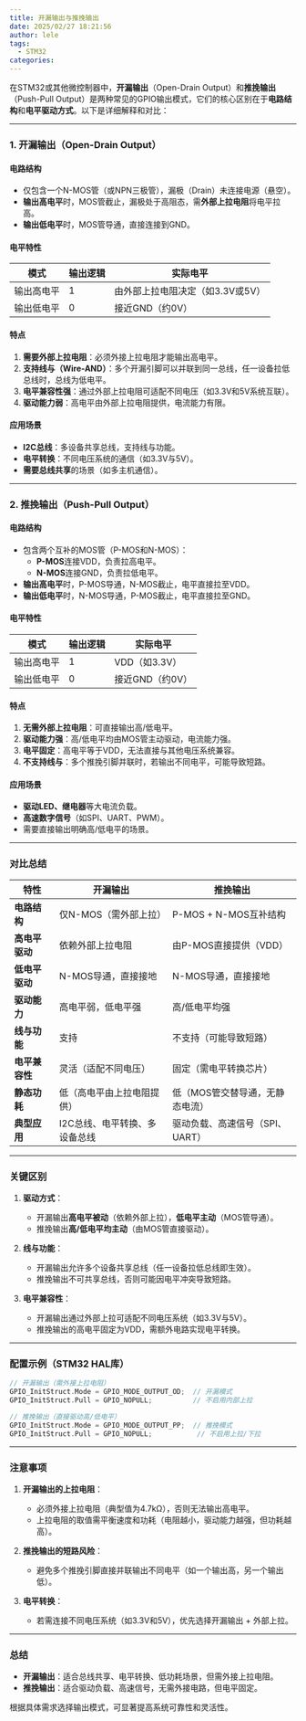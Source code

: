 ```yaml
---
title: 开漏输出与推挽输出
date: 2025/02/27 18:21:56
author: lele
tags:
  - STM32
categories:
---
```

在STM32或其他微控制器中，**开漏输出**（Open-Drain Output）和**推挽输出**（Push-Pull Output）是两种常见的GPIO输出模式，它们的核心区别在于**电路结构**和**电平驱动方式**。以下是详细解释和对比：

---

### **1. 开漏输出（Open-Drain Output）**
#### **电路结构**
- 仅包含一个N-MOS管（或NPN三极管），漏极（Drain）未连接电源（悬空）。
- **输出高电平**时，MOS管截止，漏极处于高阻态，需**外部上拉电阻**将电平拉高。
- **输出低电平**时，MOS管导通，直接连接到GND。

#### **电平特性**
| 模式       | 输出逻辑 | 实际电平                |
|------------|----------|-------------------------|
| 输出高电平 | 1        | 由外部上拉电阻决定（如3.3V或5V） |
| 输出低电平 | 0        | 接近GND（约0V）          |

#### **特点**
1. **需要外部上拉电阻**：必须外接上拉电阻才能输出高电平。
2. **支持线与（Wire-AND）**：多个开漏引脚可以并联到同一总线，任一设备拉低总线时，总线为低电平。
3. **电平兼容性强**：通过外部上拉电阻可适配不同电压（如3.3V和5V系统互联）。
4. **驱动能力弱**：高电平由外部上拉电阻提供，电流能力有限。

#### **应用场景**
- **I2C总线**：多设备共享总线，支持线与功能。
- **电平转换**：不同电压系统的通信（如3.3V与5V）。
- **需要总线共享**的场景（如多主机通信）。

---

### **2. 推挽输出（Push-Pull Output）**
#### **电路结构**
- 包含两个互补的MOS管（P-MOS和N-MOS）：
  - **P-MOS**连接VDD，负责拉高电平。
  - **N-MOS**连接GND，负责拉低电平。
- **输出高电平**时，P-MOS导通，N-MOS截止，电平直接拉至VDD。
- **输出低电平**时，N-MOS导通，P-MOS截止，电平直接拉至GND。

#### **电平特性**
| 模式       | 输出逻辑 | 实际电平       |
|------------|----------|----------------|
| 输出高电平 | 1        | VDD（如3.3V）  |
| 输出低电平 | 0        | 接近GND（约0V） |

#### **特点**
1. **无需外部上拉电阻**：可直接输出高/低电平。
2. **驱动能力强**：高/低电平均由MOS管主动驱动，电流能力强。
3. **电平固定**：高电平等于VDD，无法直接与其他电压系统兼容。
4. **不支持线与**：多个推挽引脚并联时，若输出不同电平，可能导致短路。

#### **应用场景**
- **驱动LED、继电器**等大电流负载。
- **高速数字信号**（如SPI、UART、PWM）。
- 需要直接输出明确高/低电平的场景。

---

### **对比总结**
| **特性**    | **开漏输出**         | **推挽输出**            |
| --------- | ---------------- | ------------------- |
| **电路结构**  | 仅N-MOS（需外部上拉）    | P-MOS + N-MOS互补结构   |
| **高电平驱动** | 依赖外部上拉电阻         | 由P-MOS直接提供（VDD）     |
| **低电平驱动** | N-MOS导通，直接接地     | N-MOS导通，直接接地        |
| **驱动能力**  | 高电平弱，低电平强        | 高/低电平均强             |
| **线与功能**  | 支持               | 不支持（可能导致短路）         |
| **电平兼容性** | 灵活（适配不同电压）       | 固定（需电平转换芯片）         |
| **静态功耗**  | 低（高电平由上拉电阻提供）    | 低（MOS管交替导通，无静态电流）   |
| **典型应用**  | I2C总线、电平转换、多设备总线 | 驱动负载、高速信号（SPI、UART） |

---

### **关键区别**
1. **驱动方式**：
   - 开漏输出**高电平被动**（依赖外部上拉），**低电平主动**（MOS管导通）。
   - 推挽输出**高/低电平均主动**（由MOS管直接驱动）。

2. **线与功能**：
   - 开漏输出允许多个设备共享总线（任一设备拉低总线即生效）。
   - 推挽输出不可共享总线，否则可能因电平冲突导致短路。

3. **电平兼容性**：
   - 开漏输出通过外部上拉可适配不同电压系统（如3.3V与5V）。
   - 推挽输出的高电平固定为VDD，需额外电路实现电平转换。

---

### **配置示例（STM32 HAL库）**
```c
// 开漏输出（需外接上拉电阻）
GPIO_InitStruct.Mode = GPIO_MODE_OUTPUT_OD;  // 开漏模式
GPIO_InitStruct.Pull = GPIO_NOPULL;          // 不启用内部上拉

// 推挽输出（直接驱动高/低电平）
GPIO_InitStruct.Mode = GPIO_MODE_OUTPUT_PP;  // 推挽模式
GPIO_InitStruct.Pull = GPIO_NOPULL;           // 不启用上拉/下拉
```

---

### **注意事项**
1. **开漏输出的上拉电阻**：
   - 必须外接上拉电阻（典型值为4.7kΩ），否则无法输出高电平。
   - 上拉电阻的取值需平衡速度和功耗（电阻越小，驱动能力越强，但功耗越高）。

2. **推挽输出的短路风险**：
   - 避免多个推挽引脚直接并联输出不同电平（如一个输出高，另一个输出低）。

3. **电平转换**：
   - 若需连接不同电压系统（如3.3V和5V），优先选择开漏输出 + 外部上拉。

---

### **总结**
- **开漏输出**：适合总线共享、电平转换、低功耗场景，但需外接上拉电阻。
- **推挽输出**：适合驱动负载、高速信号，无需外接电路，但电平固定。

根据具体需求选择输出模式，可显著提高系统可靠性和灵活性。